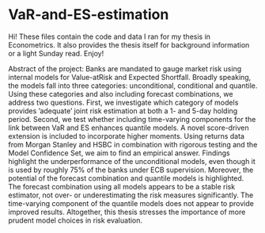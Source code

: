 # VaR-and-ES-estimation
Hi!
These files contain the code and data I ran for my thesis in Econometrics. It also provides the thesis itself for background information or a light Sunday read.
Enjoy!

Abstract of the project:
Banks are mandated to gauge market risk using internal models for Value-atRisk and Expected Shortfall. Broadly speaking, the models fall into three categories:
unconditional, conditional and quantile. Using these categories and also including
forecast combinations, we address two questions. First, we investigate which category of models provides ’adequate’ joint risk estimation at both a 1- and 5-day
holding period. Second, we test whether including time-varying components for the
link between VaR and ES enhances quantile models. A novel score-driven extension
is included to incorporate higher moments.
Using returns data from Morgan Stanley and HSBC in combination with rigorous
testing and the Model Confidence Set, we aim to find an empirical answer. Findings
highlight the underperformance of the unconditional models, even though it is used
by roughly 75% of the banks under ECB supervision. Moreover, the potential of the
forecast combination and quantile models is highlighted. The forecast combination
using all models appears to be a stable risk estimator, not over- or underestimating
the risk measures significantly. The time-varying component of the quantile models
does not appear to provide improved results. Altogether, this thesis stresses the
importance of more prudent model choices in risk evaluation.
